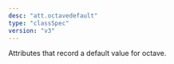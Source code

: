 ```yaml
---
desc: "att.octavedefault"
type: "classSpec"
version: "v3"
---
```


Attributes that record a default value for octave.